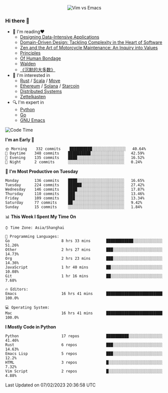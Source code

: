 <p align="center">
    <img src="https://gist.githubusercontent.com/coldnight/e696baffb094e71c96cb302118878eae/raw/40ea5053a6f66cc65f90f437e4173497da225958/banner.gif" alt="Vim vs Emacs" />
</p>

### Hi there 👋

- 📖 I'm reading❤️
    + [Designing Data-Intensive Applications](https://www.oreilly.com/library/view/designing-data-intensive-applications/9781491903063/)
    + [Domain-Driven Design: Tackling Complexity in the Heart of Software](https://www.dddcommunity.org/book/evans_2003/)
    + [Zen and the Art of Motorcycle Maintenance: An Inquiry into Values](https://en.wikipedia.org/wiki/Zen_and_the_Art_of_Motorcycle_Maintenance)
    + [Principles](https://www.principles.com/)
    + [Of Human Bondage](https://en.wikipedia.org/wiki/Of_Human_Bondage)
    + [Walden](https://en.wikipedia.org/wiki/Walden)
    + [《沉默的大多数》](https://en.wikipedia.org/wiki/Silent_majority)
- 🌱 I'm interested in
    + [Rust](https://www.rust-lang.org/) / [Scala](https://www.scala-lang.org/) / [Move](https://github.com/move-language/move/)
    + [Ethereum](https://ethereum.org/en/) / [Solana](https://solana.com/) / [Starcoin](https://github.com/starcoinorg/starcoin)
	+ [Distributed Systems](https://www.linuxzen.com/notes/topics/20200320174417_%E5%88%86%E5%B8%83%E5%BC%8F/)
	+ [Zettelkasten](https://www.linuxzen.com/notes/notes/20220120080920-slip_box/)
- 🔍 I'm expert in
    + [Python](https://www.python.org/)
    + [Go](https://go.dev/)
    + [GNU Emacs](https://www.gnu.org/software/emacs/)

<!--START_SECTION:waka-->
![Code Time](http://img.shields.io/badge/Code%20Time-1%2C881%20hrs%201%20min-blue)

**I'm an Early 🐤** 

```text
🌞 Morning    332 commits    ██████████░░░░░░░░░░░░░░░   40.64% 
🌆 Daytime    348 commits    ██████████░░░░░░░░░░░░░░░   42.59% 
🌃 Evening    135 commits    ████░░░░░░░░░░░░░░░░░░░░░   16.52% 
🌙 Night      2 commits      ░░░░░░░░░░░░░░░░░░░░░░░░░   0.24%

```
📅 **I'm Most Productive on Tuesday** 

```text
Monday       136 commits    ████░░░░░░░░░░░░░░░░░░░░░   16.65% 
Tuesday      224 commits    ██████░░░░░░░░░░░░░░░░░░░   27.42% 
Wednesday    146 commits    ████░░░░░░░░░░░░░░░░░░░░░   17.87% 
Thursday     110 commits    ███░░░░░░░░░░░░░░░░░░░░░░   13.46% 
Friday       109 commits    ███░░░░░░░░░░░░░░░░░░░░░░   13.34% 
Saturday     77 commits     ██░░░░░░░░░░░░░░░░░░░░░░░   9.42% 
Sunday       15 commits     ░░░░░░░░░░░░░░░░░░░░░░░░░   1.84%

```


📊 **This Week I Spent My Time On** 

```text
⌚︎ Time Zone: Asia/Shanghai

💬 Programming Languages: 
Go                       8 hrs 33 mins       ████████████░░░░░░░░░░░░░   51.26% 
Other                    2 hrs 27 mins       ███░░░░░░░░░░░░░░░░░░░░░░   14.73% 
Org                      2 hrs 23 mins       ███░░░░░░░░░░░░░░░░░░░░░░   14.36% 
JavaScript               1 hr 40 mins        ██░░░░░░░░░░░░░░░░░░░░░░░   10.08% 
Git                      1 hr 16 mins        ██░░░░░░░░░░░░░░░░░░░░░░░   7.68%

🔥 Editors: 
Emacs                    16 hrs 41 mins      █████████████████████████   100.0%

💻 Operating System: 
Mac                      16 hrs 41 mins      █████████████████████████   100.0%

```

**I Mostly Code in Python** 

```text
Python                   17 repos            ██████████░░░░░░░░░░░░░░░   41.46% 
Rust                     6 repos             ███░░░░░░░░░░░░░░░░░░░░░░   14.63% 
Emacs Lisp               5 repos             ███░░░░░░░░░░░░░░░░░░░░░░   12.2% 
HTML                     3 repos             █░░░░░░░░░░░░░░░░░░░░░░░░   7.32% 
Vim Script               2 repos             █░░░░░░░░░░░░░░░░░░░░░░░░   4.88%

```



 Last Updated on 07/02/2023 20:36:58 UTC
<!--END_SECTION:waka-->
